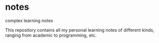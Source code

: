 # notes
complex learning notes

This repository contains all my personal learning notes of different kinds, ranging from academic to programming, etc.
